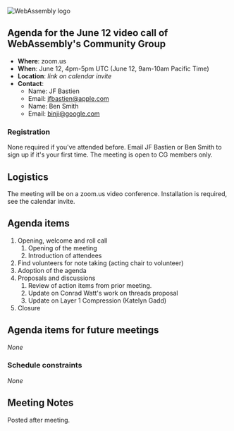 ![WebAssembly logo](/images/WebAssembly.png)

## Agenda for the June 12 video call of WebAssembly's Community Group

- **Where**: zoom.us
- **When**: June 12, 4pm-5pm UTC (June 12, 9am-10am Pacific Time)
- **Location**: *link on calendar invite*
- **Contact**:
    - Name: JF Bastien
    - Email: jfbastien@apple.com
    - Name: Ben Smith
    - Email: binji@google.com

### Registration

None required if you've attended before. Email JF Bastien or Ben Smith to sign
up if it's your first time. The meeting is open to CG members only.

## Logistics

The meeting will be on a zoom.us video conference.
Installation is required, see the calendar invite.

## Agenda items

1. Opening, welcome and roll call
    1. Opening of the meeting
    1. Introduction of attendees
1. Find volunteers for note taking (acting chair to volunteer)
1. Adoption of the agenda
1. Proposals and discussions
    1. Review of action items from prior meeting.
    1. Update on Conrad Watt's work on threads proposal
    1. Update on Layer 1 Compression (Katelyn Gadd)
1. Closure

## Agenda items for future meetings

*None*

### Schedule constraints

*None*

## Meeting Notes

Posted after meeting.

